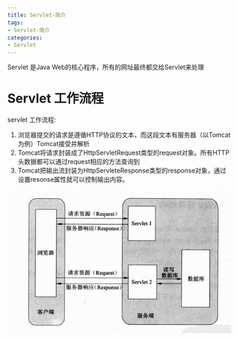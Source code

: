 ```yaml
---
title: Servlet-简介
tags: 
- Servlet-简介
categories: 
- Servlet
---
```


Servlet 是Java Web的核心程序，所有的网址最终都交给Servlet来处理

# Servlet 工作流程

servlet 工作流程:
1. 浏览器提交的请求是遵循HTTP协议的文本，而这段文本有服务器（以Tomcat为例）Tomcat接受并解析
2. Tomcat将请求封装成了HttpServletRequest类型的request对象。所有HTTP头数据都可以通过request相应的方法查询到
3. Tomcat把输出流封装为HttpServleteResponse类型的response对象，通过设置resonse属性就可以控制输出内容。

![servlet](https://raw.githubusercontent.com/FameLsy/Images/master/servlet/servlet.png)
